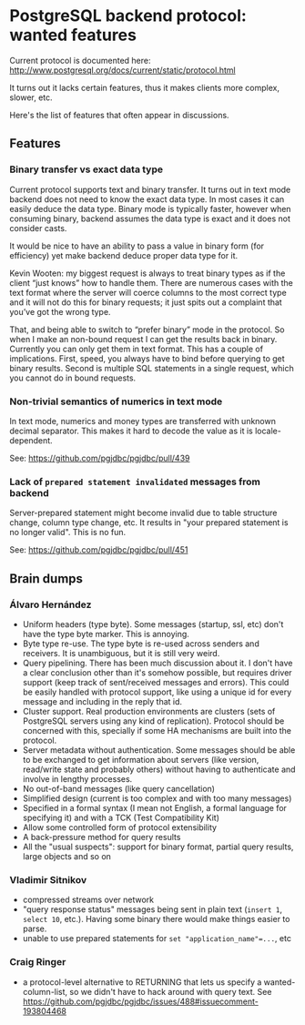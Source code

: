 # PostgreSQL backend protocol: wanted features

Current protocol is documented here: http://www.postgresql.org/docs/current/static/protocol.html

It turns out it lacks certain features, thus it makes clients more complex, slower, etc.

Here's the list of features that often appear in discussions.

## Features

### Binary transfer vs exact data type

Current protocol supports text and binary transfer.
It turns out in text mode backend does not need to know the exact data type. In most cases it can
easily deduce the data type. Binary mode is typically faster, however when consuming binary,
backend assumes the data type is exact and it does not consider casts.

It would be nice to have an ability to pass a value in binary form (for efficiency) yet
make backend deduce proper data type for it.


Kevin Wooten: my biggest request is always to treat binary types as if the client “just knows” how
to handle them. There are numerous cases with the text format where the server will coerce columns
to the most correct type and it will not do this for binary requests; it just spits out a complaint
that you’ve got the wrong type.

That, and being able to switch to “prefer binary” mode in the protocol. So when I make an non-bound
request I can get the results back in binary. Currently you can only get them in text format.
This has a couple of implications. First, speed, you always have to bind before querying to get
binary results. Second is multiple SQL statements in a single request, which you
cannot do in bound requests.

### Non-trivial semantics of numerics in text mode

In text mode, numerics and money types are transferred with unknown decimal separator.
This makes it hard to decode the value as it is locale-dependent.

See: https://github.com/pgjdbc/pgjdbc/pull/439

### Lack of `prepared statement invalidated` messages from backend

Server-prepared statement might become invalid due to table structure change, column type change,
etc.
It results in "your prepared statement is no longer valid". This is no fun.

See: https://github.com/pgjdbc/pgjdbc/pull/451

## Brain dumps

### Álvaro Hernández

- Uniform headers (type byte). Some messages (startup, ssl, etc) don't have the type byte marker.
This is annoying.
- Byte type re-use. The type byte is re-used across senders and receivers. It is unambiguous,
but it is still very weird.
- Query pipelining. There has been much discussion about it. I don't have a clear conclusion other
than it's somehow possible, but requires driver support (keep track of sent/received messages
and errors). This could be easily handled with protocol support, like using a unique id for every
message and including in the reply that id.
- Cluster support. Real production environments are clusters (sets of PostgreSQL servers
using any kind of replication). Protocol should be concerned with this, specially if some HA
mechanisms are built into the protocol.
- Server metadata without authentication. Some messages should be able to be exchanged
to get information about servers (like version, read/write state and probably others) without
having to authenticate and involve in lengthy processes.
- No out-of-band messages (like query cancellation)
- Simplified design (current is too complex and with too many messages)
- Specified in a formal syntax (I mean not English, a formal language for specifying it) and
with a TCK (Test Compatibility Kit)
- Allow some controlled form of protocol extensibility
- A back-pressure method for query results
- All the "usual suspects": support for binary format, partial query results,
large objects and so on

### Vladimir Sitnikov

- compressed streams over network
- "query response status" messages being sent in plain text (`insert 1`, `select 10`, etc.).
Having some binary there would make things easier to parse.
- unable to use prepared statements for `set "application_name"=...`, etc

### Craig Ringer
- a protocol-level alternative to RETURNING that lets us specify a wanted-column-list,
so we didn't have to hack around with query text.
See https://github.com/pgjdbc/pgjdbc/issues/488#issuecomment-193804468

